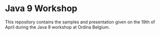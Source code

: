 # Java 9 Workshop
This repository contains the samples and presentation given on the 19th of April during the Java 9 workshop at Ordina Belgium.
